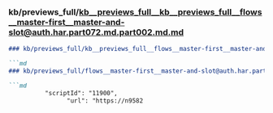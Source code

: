 ### kb/previews_full/kb__previews_full__kb__previews_full__flows__master-first__master-and-slot@auth.har.part072.md.part002.md.md

```md
### kb/previews_full/kb__previews_full__flows__master-first__master-and-slot@auth.har.part072.md.part002.md

```md
### kb/previews_full/flows__master-first__master-and-slot@auth.har.part072.md (part 002)

```md
          "scriptId": "11900",
                "url": "https://n9582
```

```

```

```
